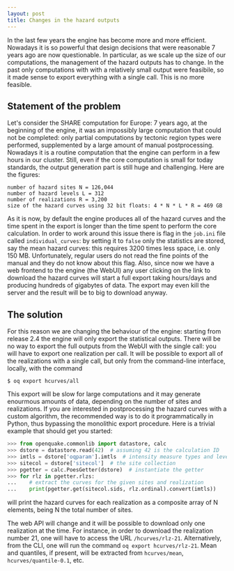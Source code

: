```yaml
---
layout: post
title: Changes in the hazard outputs
---
```


In the last few years the engine has become more and more
efficient. Nowadays it is so powerful that design decisions that were
reasonable 7 years ago are now questionable. In particular, as we
scale up the size of our computations, the management of the hazard
outputs has to change. In the past only computations with with a
relatively small output were feasibile, so it made sense to export everything
with a single call. This is no more feasible.

Statement of the problem
---------------------------------

Let's consider the SHARE computation for Europe: 7 years ago, at the beginning
of the engine, it was an impossibly large computation that could not be
completed: only partial computations by tectonic region types
were performed, supplemented by a large amount of manual postprocessing.
Nowadays it is a routine computation that the engine can perform in a few
hours in our cluster. Still, even if the core computation is small for today
standards, the output generation part is still huge and challenging.
Here are the figures:

```
number of hazard sites N = 126,044
number of hazard levels L = 312
number of realizations R = 3,200
size of the hazard curves using 32 bit floats: 4 * N * L * R = 469 GB
```

As it is now, by default the engine produces all of the hazard curves
and the time spent in the export is longer than the time spent to
perform the core calculation. In order to work around this issue there
is flag in the `job.ini` file called `individual_curves`: by setting
it to `false` only the statistics are stored, say the mean hazard
curves: this requires 3200 times less space, i.e. only 150
MB. Unfortunately, regular users do not read the fine points of the
manual and they do not know about this flag.  Also, since now we have
a web frontend to the engine (the WebUI) any user clicking on the link
to download the hazard curves will start a full export taking
hours/days and producing hundreds of gigabytes of data. The export may
even kill the server and the result will be to big to download anyway.

The solution
----------------

For this reason we are changing the behaviour of the engine:
starting from release 2.4 the engine will only export the statistical
outputs. There will be no way to export the full outputs from the WebUI
with the single call: you will have to export one realization per call.
It will be possible to export all of the realizations with a
single call, but only from the command-line interface, locally, with the command

```
$ oq export hcurves/all
```

This export will be slow for large computations and it may generate
enourmous amounts of data, depending on the number of sites and realizations.
If you are interested in postprocessing the hazard curves with a custom
algorithm, the recommended way is to do it programmatically in Python,
thus bypassing the monolithic export procedure.
Here is a trivial example that should get you started:

```python
>>> from openquake.commonlib import datastore, calc
>>> dstore = datastore.read(42)  # assuming 42 is the calculation ID
>>> imtls = dstore['oqparam'].imtls  # intensity measure types and levels
>>> sitecol = dstore['sitecol']  # the site collection
>>> pgetter = calc.PoesGetter(dstore)  # instantiate the getter
>>> for rlz in pgetter.rlzs:
...    # extract the curves for the given sites and realization
...    print(pgetter.get(sitecol.sids, rlz.ordinal).convert(imtls))
```

will print the hazard curves for each realization as a composite array of N
elements, being N the total number of sites.

The web API will change and it will be possible to download only one
realization at the time. For instance, in order to download the realization
number 21, one will have to access the URL `/hcurves/rlz-21`. Alternatively,
from the CLI, one will run the command `oq export hcurves/rlz-21`.
Mean and quantiles, if present, will be extracted from `hcurves/mean`,
`hcurves/quantile-0.1`, etc.
